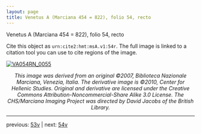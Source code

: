 ```yaml
---
layout: page
title: Venetus A (Marciana 454 = 822), folio 54, recto
---
```


Venetus A (Marciana 454 = 822), folio 54, recto

Cite this object as `urn:cite2:hmt:msA.v1:54r`.  The full image is linked to a citation tool you can use to cite regions of the image.

[![VA054RN_0055](http://www.homermultitext.org/iipsrv?IIIF=/project/homer/pyramidal/deepzoom/hmt/vaimg/2017a/VA054RN_0055.tif/full/800,/0/default.jpg)](http://www.homermultitext.org/ict2/?urn=urn:cite2:hmt:vaimg.2017a:VA054RN_0055) 

<p style="text-align: center; font-style: italic;">This image was derived from an original ©2007, Biblioteca Nazionale Marciana, Venezia, Italia. The derivative image is ©2010, Center for Hellenic Studies. Original and derivative are licensed under the Creative Commons Attribution-Noncommercial-Share Alike 3.0 License. The CHS/Marciana Imaging Project was directed by David Jacobs of the British Library.</p>

---

previous: [53v](../53v/) | next: [54v](../54v/)